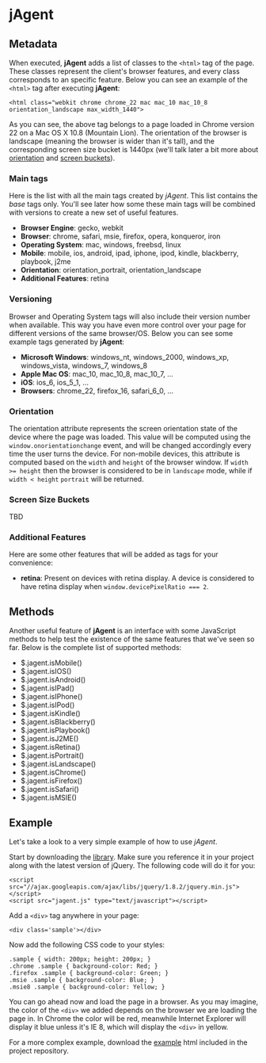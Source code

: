 jAgent
======

Metadata
--------
When executed, **jAgent** adds a list of classes to the `<html>` tag of the page. These classes represent the client's browser features, and every class corresponds to an specific feature. Below you can see an example of the `<html>` tag after executing **jAgent**:

    <html class="webkit chrome chrome_22 mac mac_10 mac_10_8 orientation_landscape max_width_1440">

As you can see, the above tag belongs to a page loaded in Chrome version 22 on a Mac OS X 10.8 (Mountain Lion). The orientation of the browser is landscape (meaning the browser is wider than it's tall), and the corresponding screen size bucket is 1440px (we'll talk later a bit more about [orientation](#orientation) and [screen buckets](#screen-size-buckets)).

### Main tags
Here is the list with all the main tags created by *jAgent*. This list contains the _base_ tags only. You'll see later how some these main tags will be combined with versions to create a new set of useful features.

- **Browser Engine**: gecko, webkit
- **Browser**: chrome, safari, msie, firefox, opera, konqueror, iron
- **Operating System**: mac, windows, freebsd, linux
- **Mobile**: mobile, ios, android, ipad, iphone, ipod, kindle, blackberry, playbook, j2me 
- **Orientation**: orientation_portrait, orientation_landscape
- **Additional Features**: retina

### Versioning
Browser and Operating System tags will also include their version number when available. This way you have even more control over your page for different versions of the same browser/OS. Below you can see some example tags generated by **jAgent**:

- **Microsoft Windows**: windows_nt, windows_2000, windows_xp, windows_vista, windows_7, windows_8
- **Apple Mac OS**: mac_10, mac_10_8, mac_10_7, …
- **iOS**: ios_6, ios_5_1, …
- **Browsers**: chrome_22, firefox_16, safari_6_0, …

### Orientation
The orientation attribute represents the screen orientation state of the device where the page was loaded. This value will be computed using the `window.onorientationchange` event, and will be changed accordingly every time the user turns the device. For non-mobile devices, this attribute is computed based on the `width` and `height` of the browser window. If `width >= height` then the browser is considered to be in `landscape` mode, while if `width < height` `portrait` will be returned.

### Screen Size Buckets
TBD

### Additional Features
Here are some other features that will be added as tags for your convenience:
- **retina**: Present on devices with retina display. A device is considered to have retina display when `window.devicePixelRatio === 2`.

Methods
-------
Another useful feature of **jAgent** is an interface with some JavaScript methods to help test the existence of the same features that we've seen so far. Below is the complete list of supported methods:

- $.jagent.isMobile()
- $.jagent.isIOS()
- $.jagent.isAndroid()
- $.jagent.isIPad()
- $.jagent.isIPhone()
- $.jagent.isIPod()
- $.jagent.isKindle()
- $.jagent.isBlackberry()
- $.jagent.isPlaybook()
- $.jagent.isJ2ME()
- $.jagent.isRetina()
- $.jagent.isPortrait()
- $.jagent.isLandscape()
- $.jagent.isChrome()
- $.jagent.isFirefox()
- $.jagent.isSafari()
- $.jagent.isMSIE()

Example
-------
Let's take a look to a very simple example of how to use *jAgent*.

Start by downloading the [library](https://github.com/svpino/jagent/blob/master/jagent.js). Make sure you reference it in your project along with the latest version of jQuery. The following code will do it for you:

    <script src="//ajax.googleapis.com/ajax/libs/jquery/1.8.2/jquery.min.js"></script>
    <script src="jagent.js" type="text/javascript"></script>

Add a `<div>` tag anywhere in your page:

	<div class='sample'></div>
		
Now add the following CSS code to your styles:
 
	.sample { width: 200px; height: 200px; }
    .chrome .sample { background-color: Red; }
    .firefox .sample { background-color: Green; }
    .msie .sample { background-color: Blue; }
    .msie8 .sample { background-color: Yellow; }
    
You can go ahead now and load the page in a browser. As you may imagine, the color of the `<div>` we added depends on the browser we are loading the page in. In Chrome the color will be red, meanwhile Internet Explorer will display it blue unless it's IE 8, which will display the `<div>` in yellow.

For a more complex example, download the [example](https://github.com/svpino/jagent/tree/master/example) html included in the project repository.   